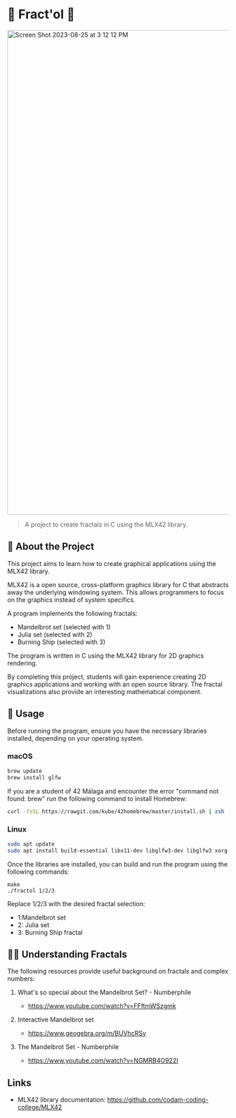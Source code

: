 
# 👾 Fract'ol 👾 

<img width="1101" alt="Screen Shot 2023-08-25 at 3 12 12 PM" src="https://github.com/Dvaid0805/42_fractol/assets/81176650/ee129708-1d0f-450d-8388-75e682391b43">

> A project to create fractals in C using the MLX42 library.

## 🔞 About the Project

This project aims to learn how to create graphical applications using the MLX42 library.

MLX42 is a open source, cross-platform graphics library for C that abstracts away the underlying windowing system. This allows programmers to focus on the graphics instead of system specifics.

A program implements the following fractals:

- Mandelbrot set (selected with 1) 
- Julia set (selected with 2)
- Burning Ship (selected with 3)

The program is written in C using the MLX42 library for 2D graphics rendering.

By completing this project, students will gain experience creating 2D graphics applications and working with an open source library. The fractal visualizations also provide an interesting mathematical component.

## 🤌 Usage

Before running the program, ensure you have the necessary libraries installed, depending on your operating system.

### macOS

```bash
brew update
brew install glfw
```

If you are a student of 42 Málaga and encounter the error "command not found: brew" run the following command to install Homebrew:
```bash
curl -fsSL https://rawgit.com/kube/42homebrew/master/install.sh | zsh
```

### Linux

```bash
sudo apt update
sudo apt install build-essential libx11-dev libglfw3-dev libglfw3 xorg-dev
```

Once the libraries are installed, you can build and run the program using the following commands:

```
make
./fractol 1/2/3
```
Replace 1/2/3 with the desired fractal selection:
   * 1:Mandelbrot set
   * 2: Julia set
   * 3: Burning Ship fractal

## 🤦‍♂️ Understanding Fractals

The following resources provide useful background on fractals and complex numbers:

1. What's so special about the Mandelbrot Set? - Numberphile

   - https://www.youtube.com/watch?v=FFftmWSzgmk

1. Interactive Mandelbrot set

   - https://www.geogebra.org/m/BUVhcRSv
   
1. The Mandelbrot Set - Numberphile

   - https://www.youtube.com/watch?v=NGMRB4O922I
   
## Links

- MLX42 library documentation: https://github.com/codam-coding-college/MLX42
